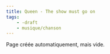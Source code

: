 ```yaml
---
title: Queen - The show must go on
tags:
    - -draft
    - musique/chanson
---
```


Page créée automatiquement, mais vide.
